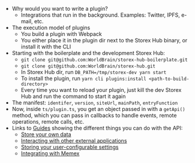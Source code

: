 - Why would you want to write a plugin?
  - Integrations that run in the background. Examples: Twitter, IPFS, e-mail, etc.
- The execution model of plugins
  - You build a plugin with Webpack
  - You either place it in the plugin dir next to the Storex Hub binary, or install it with the CLI
- Starting with the boilerplate and the development Storex Hub:
  - `git clone git@github.com:WorldBrain/storex-hub-boilerplate.git`
  - `git clone git@github.com:WorldBrain/storex-hub.git`
  - In Storex Hub dir, run `DB_PATH=/tmp/storex-dev yarn start`
  - To install the plugin, run `yarn cli plugins:install <path-to-build-directory>`
  - Every time you want to reload your plugin, just kill the dev Storex Hub and run the command to start it again
- The manifest: `identifer`, `version`, `siteUrl`, `mainPath`, `entryFunction`
- Now, inside `ts/plugin.ts`, you get an object passed in with a `getApi()` method, which you can pass in callbacks to handle events, remote operations, remote calls, etc.
- Links to [Guides](/storex-hub/guides/) showing the different things you can do with the API:
  - [Store your own data](/storex-hub/guides/storing-data/)
  - [Interacting with other external applications](/storex-hub/guides/remote-apps/)
  - [Storing your user-configurable settings](/storex-hub/guides/settings/)
  - [Integrating with Memex](/storex-hub/guides/memex/)
